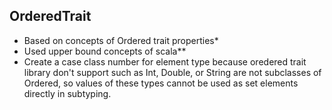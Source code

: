 ## OrderedTrait
* Based on concepts of Ordered trait properties*<br>
* Used upper bound concepts of scala**<br>
* Create a case class number for element type because oredered trait library don't support such as Int, Double,
or String are not subclasses of Ordered, so values of these types cannot be used as
set elements directly in subtyping.
